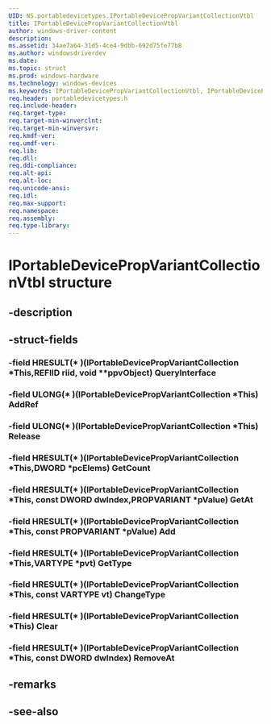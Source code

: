 ```yaml
---
UID: NS.portabledevicetypes.IPortableDevicePropVariantCollectionVtbl
title: IPortableDevicePropVariantCollectionVtbl
author: windows-driver-content
description: 
ms.assetid: 34ae7a64-31d5-4ce4-9dbb-692d75fe77b8
ms.author: windowsdriverdev
ms.date: 
ms.topic: struct
ms.prod: windows-hardware
ms.technology: windows-devices
ms.keywords: IPortableDevicePropVariantCollectionVtbl, IPortableDevicePropVariantCollectionVtbl
req.header: portabledevicetypes.h
req.include-header:
req.target-type:
req.target-min-winverclnt:
req.target-min-winversvr:
req.kmdf-ver:
req.umdf-ver:
req.lib:
req.dll:
req.ddi-compliance:
req.alt-api:
req.alt-loc:
req.unicode-ansi:
req.idl:
req.max-support:
req.namespace:
req.assembly:
req.type-library:
---
```


# IPortableDevicePropVariantCollectionVtbl structure

## -description



## -struct-fields

### -field HRESULT(* )(IPortableDevicePropVariantCollection *This,REFIID riid, void **ppvObject) QueryInterface			
 	
### -field ULONG(* )(IPortableDevicePropVariantCollection *This) AddRef			
 	
### -field ULONG(* )(IPortableDevicePropVariantCollection *This) Release			
 	
### -field HRESULT(* )(IPortableDevicePropVariantCollection *This,DWORD *pcElems) GetCount			
 	
### -field HRESULT(* )(IPortableDevicePropVariantCollection *This, const DWORD dwIndex,PROPVARIANT *pValue) GetAt			
 	
### -field HRESULT(* )(IPortableDevicePropVariantCollection *This, const PROPVARIANT *pValue) Add			
 	
### -field HRESULT(* )(IPortableDevicePropVariantCollection *This,VARTYPE *pvt) GetType			
 	
### -field HRESULT(* )(IPortableDevicePropVariantCollection *This, const VARTYPE vt) ChangeType			
 	
### -field HRESULT(* )(IPortableDevicePropVariantCollection *This) Clear			
 	
### -field HRESULT(* )(IPortableDevicePropVariantCollection *This, const DWORD dwIndex) RemoveAt			
 	
## -remarks

## -see-also